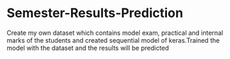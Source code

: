 # Semester-Results-Prediction
Create my own dataset which contains model exam, practical and internal marks of the students and created sequential model of keras.Trained the model with the dataset and the results will be predicted
